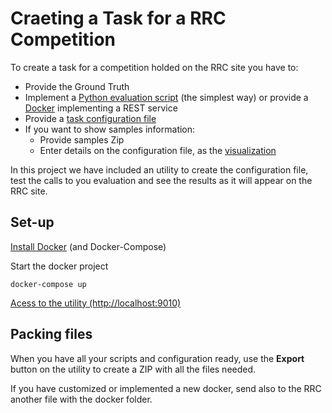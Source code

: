 # Craeting a Task for a RRC Competition

To create a task for a competition holded on the RRC site you have to:
- Provide the Ground Truth
- Implement a [Python evaluation script](docs/EVALUATIONSCRIPT.md) (the simplest way) or provide a [Docker](docs/EVALUATIONDOCKER.md) implementing a REST service
- Provide a [task configuration file](docs/CONFIGURATION.md)
- If you want to show samples information:
    - Provide samples Zip
    - Enter details on the configuration file, as the [visualization](docs/VISUALIZATION.md)

In this project we have included an utility to create the configuration file, test the calls to you evaluation and see the results as it will appear on the RRC site.

## Set-up
[Install Docker](https://docs.docker.com/get-docker/) (and Docker-Compose)

Start the docker project
```
docker-compose up
```

[Acess to the utility (http://localhost:9010)](http://localhost:9010)


## Packing files
When you have all your scripts and configuration ready, use the **Export** button on the utility to create a ZIP with all the files needed.

If you have customized or implemented a new docker, send also to the RRC another file with the docker folder.
